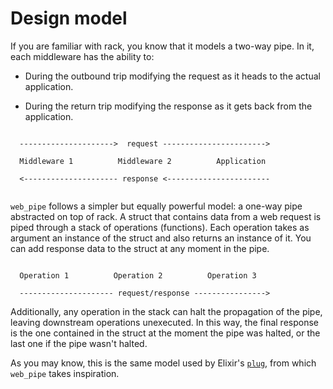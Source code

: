 # Design model

If you are familiar with rack, you know that it models a two-way pipe. In it,
each middleware has the ability to:

- During the outbound trip modifying the request as it heads to the actual
  application.

- During the return trip modifying the response as it gets back from the
  application.

```

  --------------------->  request ----------------------->

  Middleware 1          Middleware 2          Application

  <--------------------- response <-----------------------


```

`web_pipe` follows a simpler but equally powerful model: a one-way
 pipe abstracted on top of rack. A struct that contains data from a
 web request is piped through a stack of operations (functions). Each
 operation takes as argument an instance of the struct and also
 returns an instance of it. You can add response data to the struct at
 any moment in the pipe.

```

  Operation 1          Operation 2          Operation 3

  --------------------- request/response ---------------->

```

Additionally, any operation in the stack can halt the propagation of the pipe,
leaving downstream operations unexecuted. In this way, the final
response is the one contained in the struct at the moment the pipe was
halted, or the last one if the pipe wasn't halted.

As you may know, this is the same model used by Elixir's
[`plug`](https://hexdocs.pm/plug/readme.html), from which `web_pipe` takes
inspiration.
